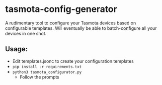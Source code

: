 # tasmota-config-generator
A rudimentary tool to configure your Tasmota devices based on configurable templates. Will eventually be able to batch-configure all your devices in one shot.

## Usage:
- Edit templates.jsonc to create your configuration templates
- `pip install -r requirements.txt`
- `python3 tasmota_configurator.py`
    - Follow the prompts
